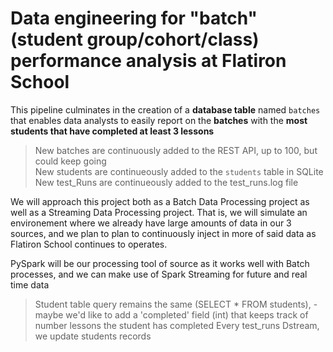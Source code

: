 
#  Data engineering for "batch" (student group/cohort/class) performance analysis at Flatiron School  


This pipeline culminates in the creation of a **database table** named `batches` that enables data analysts to easily report on the **batches** with the **most students that have completed at least 3 lessons**   


> New batches are continuously added to the REST API, up to 100, but could keep going  
> New students are continueously added to the `students` table in SQLite  
> New test_Runs are continueously added to the test_runs.log file  



We will approach this project both as a Batch Data Processing project as well as a Streaming Data Processing project.  That is, we will simulate an environement where we already have large amounts of data in our 3 sources, and we plan to plan to continuously inject in more of said data as Flatiron School continues to operates.

PySpark will be our processing tool of source as it works well with Batch processes, and we can make use of Spark Streaming for future and real time data







> Student table query remains the same (SELECT * FROM students), 
    - maybe we'd like to add a 'completed' field (int) that keeps track of number lessons the student has completed
> Every test_runs Dstream, we update students records